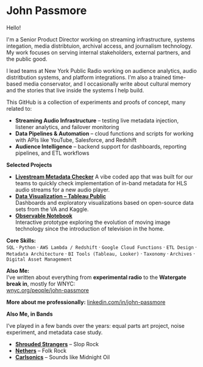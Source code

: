 # John Passmore

Hello! 

I'm a Senior Product Director working on streaming infrastructure, systems integation, media distribtuion, archival access, and journalism technology. My work focuses on serving internal stakeholders, external partners, and the public good.

I lead teams at New York Public Radio working on audience analytics, audio distritbution systems, and platform integrations. I'm also a trained time-based media conservator, and I occasionally write about cultural memory and the stories that live inside the systems I help build.

This GitHub is a collection of experiments and proofs of concept, many related to:

- **Streaming Audio Infrastructure** – testing live metadata injection, listener analytics, and failover monitoring
- **Data Pipelines & Automation** – cloud functions and scripts for working with APIs like YouTube, Salesforce, and Redshift
- **Audience Intelligence** – backend support for dashboards, reporting pipelines, and ETL workflows

**Selected Projects**

- [**Livestream Metadata Checker**](https://tranquil-kangaroo-be0dff.netlify.app)
  A vibe coded app that was built for our teams to quickly check implementation of in-band metadata for HLS audio streams for a new audio player.
- [**Data Visualization – Tableau Public**](https://public.tableau.com/app/profile/john.passmore/vizzes)  
  Dashboards and exploratory visualizations based on open-source data sets from the VA and Kaggle. 
- [**Observable Notebook**](https://observablehq.com/d/5faacba230189161)  
  Interactive prototype exploring the evolution of moving image technology since the introduction of television in the home. 



**Core Skills:**  
`SQL` · `Python` · `AWS Lambda / Redshift` · `Google Cloud Functions` · `ETL Design` · `Metadata Architecture` · `BI Tools (Tableau, Looker)` · `Taxonomy` · `Archives` · `Digital Asset Management`

**Also Me:**  
I’ve written about everything from **experimental radio** to the **Watergate break in**, mostly for WNYC:  
[wnyc.org/people/john-passmore](https://www.wnyc.org/people/john-passmore/)

**More about me professionally:** [linkedin.com/in/john-passmore](https://linkedin.com/in/john-passmore)

**Also Me, in Bands**

I’ve played in a few bands over the years: equal parts art project, noise experiment, and metadata case study.

- [**Shrouded Strangers**](https://open.spotify.com/artist/58cjoOHDt29DjVB7MTZYC9) – Slop Rock
- [**Nethers**](https://open.spotify.com/artist/2a5BrRoYd3nzBkoeF8ZUPx) – Folk Rock
- [**Carlsonics**](https://open.spotify.com/artist/2ouBfsiX71lEnc020vd5WN) – Sounds like Midnight Oil
